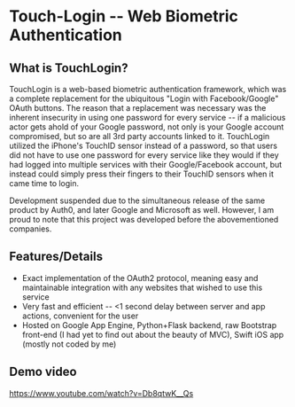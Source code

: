 # Touch-Login -- Web Biometric Authentication

## What is TouchLogin?
TouchLogin is a web-based biometric authentication framework, which was a complete replacement for the ubiquitous "Login with Facebook/Google" OAuth buttons. The reason that a replacement was necessary was the inherent insecurity in using one password for every service -- if a malicious actor gets ahold of your Google password, not only is your Google account compromised, but so are all 3rd party accounts linked to it. TouchLogin utilized the iPhone's TouchID sensor instead of a password, so that users did not have to use one password for every service like they would if they had logged into multiple services with their Google/Facebook account, but instead could simply press their fingers to their TouchID sensors when it came time to login. 

Development suspended due to the simultaneous release of the same product by Auth0, and later Google and Microsoft as well. However, I am proud to note that this project was developed before the abovementioned companies.

## Features/Details
* Exact implementation of the OAuth2 protocol, meaning easy and maintainable integration with any websites that wished to use this service
* Very fast and efficient -- <1 second delay between server and app actions, convenient for the user
* Hosted on Google App Engine, Python+Flask backend, raw Bootstrap front-end (I had yet to find out about the beauty of MVC), Swift iOS app (mostly not coded by me)

## Demo video 
https://www.youtube.com/watch?v=Db8qtwK__Qs
